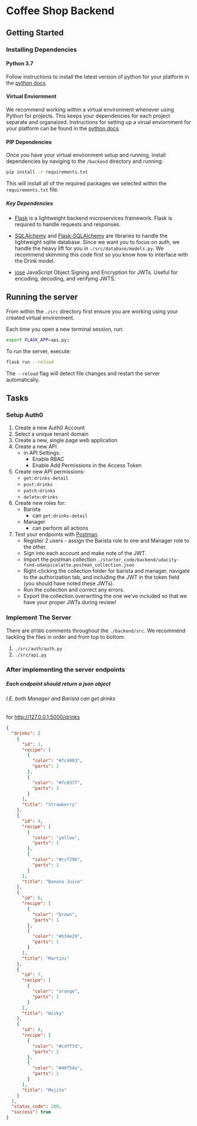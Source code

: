 # Coffee Shop Backend

## Getting Started

### Installing Dependencies

#### Python 3.7

Follow instructions to install the latest version of python for your platform in the [python docs](https://docs.python.org/3/using/unix.html#getting-and-installing-the-latest-version-of-python)

#### Virtual Enviornment

We recommend working within a virtual environment whenever using Python for projects. This keeps your dependencies for each project separate and organaized. Instructions for setting up a virual enviornment for your platform can be found in the [python docs](https://packaging.python.org/guides/installing-using-pip-and-virtual-environments/)

#### PIP Dependencies

Once you have your virtual environment setup and running, install dependencies by naviging to the `/backend` directory and running:

```bash
pip install -r requirements.txt
```

This will install all of the required packages we selected within the `requirements.txt` file.

##### Key Dependencies

- [Flask](http://flask.pocoo.org/)  is a lightweight backend microservices framework. Flask is required to handle requests and responses.

- [SQLAlchemy](https://www.sqlalchemy.org/) and [Flask-SQLAlchemy](https://flask-sqlalchemy.palletsprojects.com/en/2.x/) are libraries to handle the lightweight sqlite database. Since we want you to focus on auth, we handle the heavy lift for you in `./src/database/models.py`. We recommend skimming this code first so you know how to interface with the Drink model.

- [jose](https://python-jose.readthedocs.io/en/latest/) JavaScript Object Signing and Encryption for JWTs. Useful for encoding, decoding, and verifying JWTS.

## Running the server

From within the `./src` directory first ensure you are working using your created virtual environment.

Each time you open a new terminal session, run:

```bash
export FLASK_APP=api.py;
```

To run the server, execute:

```bash
flask run --reload
```

The `--reload` flag will detect file changes and restart the server automatically.

## Tasks

### Setup Auth0

1. Create a new Auth0 Account
2. Select a unique tenant domain
3. Create a new, single page web application
4. Create a new API
    - in API Settings:
        - Enable RBAC
        - Enable Add Permissions in the Access Token
5. Create new API permissions:
    - `get:drinks-detail`
    - `post:drinks`
    - `patch:drinks`
    - `delete:drinks`
6. Create new roles for:
    - Barista
        - can `get:drinks-detail`
    - Manager
        - can perform all actions
7. Test your endpoints with [Postman](https://getpostman.com). 
    - Register 2 users - assign the Barista role to one and Manager role to the other.
    - Sign into each account and make note of the JWT.
    - Import the postman collection `./starter_code/backend/udacity-fsnd-udaspicelatte.postman_collection.json`
    - Right-clicking the collection folder for barista and manager, navigate to the authorization tab, and including the JWT in the token field (you should have noted these JWTs).
    - Run the collection and correct any errors.
    - Export the collection overwriting the one we've included so that we have your proper JWTs during review!

### Implement The Server

There are `@TODO` comments throughout the `./backend/src`. We recommend tackling the files in order and from top to bottom:

1. `./src/auth/auth.py`
2. `./src/api.py`

### After implementing the server endpoints

##### Each endpoint should return a json object

###### I.E. both Manager and Barista can get drinks
for http://127.0.0.1:5000/drinks
```json
{
  "drinks": [
    {
      "id": 1,
      "recipe": [
        {
          "color": "#fc4903",
          "parts": 2
        },
        {
          "color": "#fc037f",
          "parts": 3
        }
      ],
      "title": "Strawberry"
    },
    {
      "id": 4,
      "recipe": [
        {
          "color": "yellow",
          "parts": 1
        },
        {
          "color": "#ccf296",
          "parts": 1
        }
      ],
      "title": "Banana Juice"
    },
    {
      "id": 6,
      "recipe": [
        {
          "color": "brown",
          "parts": 1
        },
        {
          "color": "#b34e29",
          "parts": 1
        }
      ],
      "title": "Martini"
    },
    {
      "id": 7,
      "recipe": [
        {
          "color": "orange",
          "parts": 1
        }
      ],
      "title": "Wisky"
    },
    {
      "id": 8,
      "recipe": [
        {
          "color": "#cdff7d",
          "parts": 2
        },
        {
          "color": "#40f5da",
          "parts": 1
        }
      ],
      "title": "Mojito"
    }
  ],
  "status_code": 200,
  "success": true
}
```